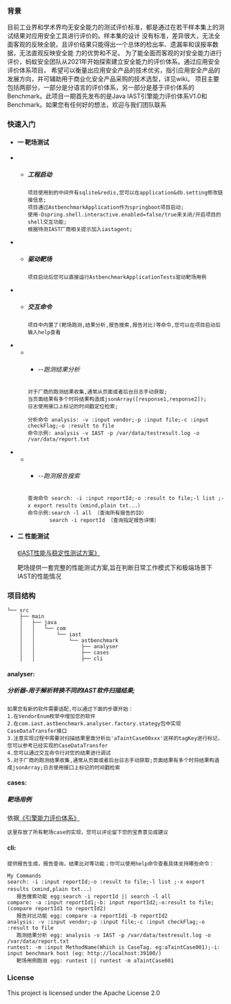 ### 背景
  目前工业界和学术界均无安全能力的测试评价标准，都是通过在若干样本集上的测试结果对应用安全工具进行评价的。样本集的设计
没有标准，差异很大，无法全面客观的反映全貌，且评价结果只能得出一个总体的检出率、遗漏率和误报率数据，无法直观反映安全能
力的优势和不足。
  为了能全面而客观的对安全能力进行评价，蚂蚁安全团队从2021年开始探索建立安全能力的评价体系。通过应用安全评价体系项目，
希望可以衡量出应用安全产品的技术优劣，指引应用安全产品的发展方向，并可辅助用于商业化安全产品采购的技术选型，详见wiki。
  项目主要包括两部分，一部分是分语言的评价体系，另一部分是基于评价体系的Benchmark。此项目一期首先发布的是Java 
IAST引擎能力评价体系V1.0和Benchmark。如果您有任何好的想法，欢迎与我们团队联系
### 快速入门
- #### 一 靶场测试

- - ##### 工程启动
     ```
     项目使用到的中间件有sqlite&redis,您可以在application&db.setting修改链接信息;   
     项目通过AstbenchmarkApplication作为springboot项目启动;
     使用-Dspring.shell.interactive.enabled=false/true来关闭/开启项目的shell交互功能;
     根据待测IAST厂商相关提示加入iastagent; 
     ```

- - ##### 驱动靶场
    ```
    项目启动后您可以直接运行AstbenchmarkApplicationTests驱动靶场用例
    ```

- - ##### 交互命令
    ```
    项目中内置了(靶场跑测,结果分析,报告搜索,报告对比)等命令,您可以在项目启动后输入help查看
    ```

- - - ###### --跑测结果分析
    ```
    对于厂商的跑测结果收集,通常从页面或者后台日志手动获取;  
    当页面结果有多个时将结果构造成jsonArray([response1,response2]);  
    日志使用接口上标记的时间戳定位检索;
    ```

    ```
    分析命令 analysis: -v :input vendor;-p :input file;-c :input checkFlag;-o :result to file
    命令示例: analysis -v IAST -p /var/data/testresult.log -o /var/data/report.txt
    ```

- - - ###### --跑测报告搜索
    ```
    查询命令 search: -i :input reportId;-o :result to file;-l list ;-x export results（xmind,plain txt...）
    命令示例:search -l all （查询所有报告的ID）
           search -i reportId （查询指定报告详情）
    ```

- #### 二 性能测试
   [《IAST性能与稳定性测试方案》](https://github.com/alipay/ant-application-security-testing-benchmark/wiki/IAST%E6%80%A7%E8%83%BD%E4%B8%8E%E7%A8%B3%E5%AE%9A%E6%80%A7%E6%B5%8B%E8%AF%95%E6%96%B9%E6%A1%88)
  
    靶场提供一套完整的性能测试方案,旨在判断日常工作模式下和极端场景下IAST的性能情况


### 项目结构
```
└── src
    ├── main
    │   ├── java
    │   │   └── com
    │   │       └── iast
    │   │           └── astbenchmark
    │   │               ├── analyser   
    │   │               ├── cases
    │   │               ├── cli      
```
#### analyser:
##### 分析器-用于解析转换不同的IAST软件扫描结果;
    如果您有新的软件需要适配,可以通过下面的步骤开始：
    1.在VendorEnum枚举中增加您的软件
    2.在com.iast.astbenchmark.analyser.factory.stategy包中实现CaseDataTransfer接口
    3.注意实现过程中需要对扫描结果里面分析出'aTaintCase00xxx'这样的tagKey进行标记，您可以参考已经实现的CaseDataTransfer
    4.您可以通过交互命令行对您的结果进行调试
    5.对于厂商的跑测结果收集,通常从页面或者后台日志手动获取;页面结果有多个时将结果构造成jsonArray;日志使用接口上标记的时间戳检索
#### cases:
##### 靶场用例
依据[《引擎能力评价体系》](https://github.com/alipay/ant-application-security-testing-benchmark/wiki/Java-IAST%E5%BC%95%E6%93%8E%E8%83%BD%E5%8A%9B%E8%AF%84%E4%BB%B7%E4%BD%93%E7%B3%BB)

    这里存放了所有靶场case的实现，您可以评论留下您的宝贵意见或建议
#### cli:
    提供报告生成，报告查询，结果比对等功能；你可以使用help命令查看具体支持哪些命令：
```
My Commands
search: -i :input reportId;-o :result to file;-l list ;-x export results（xmind,plain txt...）
   报告搜索功能 egg:search -i reportId || search -l all
compare: -a :input reportId1;-b: input reportId2;-o:result to file;  (compare reportId1 to reportId2)
   报告对比功能 egg: compare -a reportId1 -b reportId2
analysis: -v :input vendor;-p :input file;-c :input checkFlag;-o :result to file
   跑测结果分析 egg: analysis -v IAST -p /var/data/testresult.log -o /var/data/report.txt
runtest: -m :input MethodName(Which is CaseTag. eg:aTaintCase001);-i: input benchmark host (eg: http://localhost:39100/)
   靶场用例跑测 egg: runtest || runtest -m aTaintCase001
```

### License
This project is licensed under the Apache License 2.0
